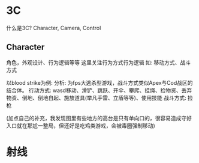 # 3C
什么是3C?
Character, Camera, Control

## Character
角色，外观设计、行为逻辑等等 这里关注行为方式行为逻辑
如: 移动方式、战斗方式

以blood strike为例:
分析: 为fps大逃杀型游戏，战斗方式类似Apex与Cod战区的结合体。
行动方式: wasd移动、滑铲、跳跃、开伞、攀爬、挂绳、捡物资、丢弃物资、倒地、倒地自起、施放道具(举凡手雷、立盾等等)、使用技能
战斗方式: 捡枪

(加点自己的补充，我发现图里有些地方的高台是只有单向口的，很容易造成守好入口就在那尬一整局，但还好是吃鸡类游戏，会被毒圈强制移动)

# 射线
